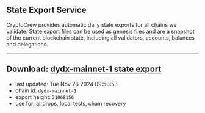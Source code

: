 ## State Export Service
CryptoCrew provides automatic daily state exports for all chains we validate. State export files can be used as genesis files and are a snapshot of the current blockchain state, including all validators, accounts, balances and delegations.

---
**Download: [dydx-mainnet-1 state export](https://dl-tyo.ccvalidators.com/SERVICE/dydx/dydx-mainnet-1_export_31068156.json)**
---

- last updated: Tue Nov 26 2024 09:50:53
- chain id: `dydx-mainnet-1`
- export height: `31068156`
- use for: airdrops, local tests, chain recovery
